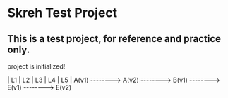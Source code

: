 # Skreh Test Project 
## This is a test project, for reference and practice only.

project is initialized!

|       L1      |       L2      |       L3      |       L4      |       L5      |
        A(v1) --------> A(v2) --------> B(v1) --------> E(v1) --------> E(v2)